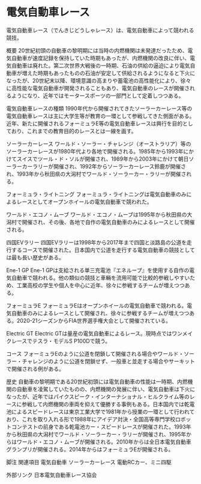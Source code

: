 # 電気自動車レース

電気自動車レース（でんきじどうしゃレース）は、電気自動車によって競われる競技。

概要
20世紀初頭の自動車の黎明期には当時の内燃機関は未発達だったため、電気自動車が速度記録を保持していた時期もあったが、内燃機関の改良に伴い、電気自動車は廃れた。第二次世界大戦後の一時期、石油の供給の逼迫により電気自動車が増えた時期もあったものの石油が安定して供給されるようになると下火になったが、20世紀末以降、環境意識の高まりや蓄電池の高性能化により、徐々に高性能な電気自動車が開発されることもあり、電気自動車のレースが開催されるようになり、近年ではモータースポーツの一部門として定着しつつある。

電気自動車レースの種類
1990年代から開催されてきたソーラーカーレース等の電気自動車レースは主に大学生等が教育の一環として参戦してきた側面がある。近年、新たに開催されるフォーミュラE等の電気自動車レースは興行を目的としており、これまでの教育目的のレースとは一線を画す。

ソーラーカーレース
ワールド・ソーラー・チャレンジ（オーストラリア）等のソーラーカーレースが1980年代より各地で開催される。1985年から1993年にかけてスイスでツール・ド・ソルが開催され、1989年から2003年にかけて朝日ソーラーカーラリーが開催され、1992年からソーラーカーレース鈴鹿が開催され、1993年から秋田県の大潟村でワールド・ソーラーカー・ラリーが開催される。

フォーミュラ・ライトニング
フォーミュラ・ライトニングは電気自動車のみによるレースとしてオープンホイールの電気自動車で競われた。

ワールド・エコノ・ムーブ
ワールド・エコノ・ムーブは1995年から秋田県の大潟村で開催され、その後、各地で自作の電気自動車のみによるレースとして開催される。

四国EVラリー
四国EVラリーは1998年から2017年まで四国と淡路島の公道を走行するコースで開催された。日本国内で公道を走行する電気自動車の競技としては最も長い歴史がある。

Ene-1 GP
Ene-1 GPは支給される単三充電池『エネループ』を使用する自作の電気自動車で競われる。他の類似の競技と車輛を流用可能で比較的参戦しやすいため、工業高校の学生や個人を中心に近年、徐々に参戦するチームが増えつつある。

フォーミュラE
フォーミュラEはオープンホイールの電気自動車で競われる。電気自動車のみによるレースとして開催され、徐々に参戦するチームが増えつつある。2020-21シーズンからFIA世界選手権大会として開催されている。

Electric GT
Electric GTは量産の電気自動車によるレース。現時点ではワンメイクレースでテスラ・モデルS P100Dで競う。

コース
フォーミュラEのように公道を閉鎖して開催される場合やワールド・ソーラー・チャレンジのように公道を閉鎖せず、一般車と並走する場合やサーキットで開催される例がある。

歴史
自動車の黎明期である20世紀初頭には電気自動車の性能は一時期、内燃機関の自動車を凌駕していたものの、内燃機関の発展に伴い、電気自動車は下火になったが、近年ではパイクスピーク・インターナショナル・ヒルクライム等のレースに参戦して内燃機関の車両を抑えて優勝する事例もある。日本国内では乾電池によるスピードレースは東京工業大学で1981年から授業の一環として行われており、これを取り入れる形で1988年にアイデア対決・全国高等専門学校ロボットコンテストの前身である乾電池カー・スピードレースが開催された。1993年から秋田県の大潟村でワールド・ソーラーカー・ラリーが開催され、1995年からはワールド・エコノ・ムーブが開催される。2010年からは全日本電気自動車グランプリが開催される。2014年からはフォーミュラEが開催される。

脚注
関連項目
電気自動車
ソーラーカーレース
電動RCカー、ミニ四駆

外部リンク
日本電気自動車レース協会